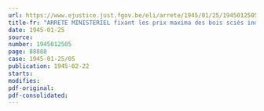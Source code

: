 ```yaml
---
url: https://www.ejustice.just.fgov.be/eli/arrete/1945/01/25/1945012505/justel
title-fr: "ARRETE MINISTERIEL fixant les prix maxima des bois sciés indigènes et le coût maximum de sciage <abrogé par AM 04-04-1949, art. 3>"
date: 1945-01-25
source:
number: 1945012505
page: 88888
case: 1945-01-25/05
publication: 1945-02-22
starts:
modifies:
pdf-original:
pdf-consolidated:
---
```


